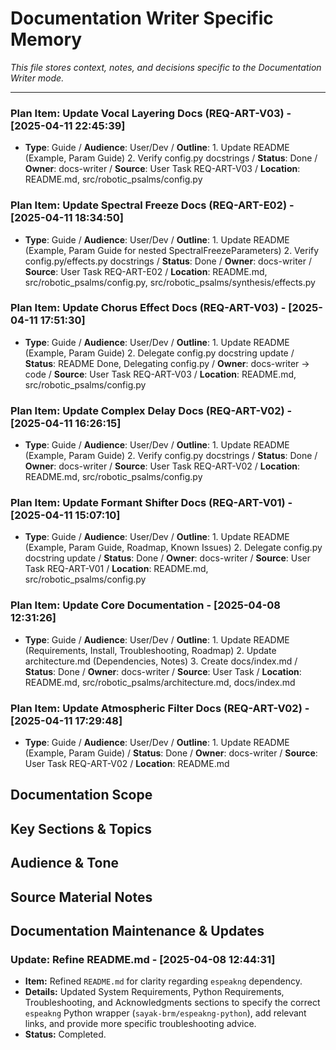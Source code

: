 # Documentation Writer Specific Memory

*This file stores context, notes, and decisions specific to the Documentation Writer mode.*

---


### Plan Item: Update Vocal Layering Docs (REQ-ART-V03) - [2025-04-11 22:45:39]
- **Type**: Guide / **Audience**: User/Dev / **Outline**: 1. Update README (Example, Param Guide) 2. Verify config.py docstrings / **Status**: Done / **Owner**: docs-writer / **Source**: User Task REQ-ART-V03 / **Location**: README.md, src/robotic_psalms/config.py


### Plan Item: Update Spectral Freeze Docs (REQ-ART-E02) - [2025-04-11 18:34:50]
- **Type**: Guide / **Audience**: User/Dev / **Outline**: 1. Update README (Example, Param Guide for nested SpectralFreezeParameters) 2. Verify config.py/effects.py docstrings / **Status**: Done / **Owner**: docs-writer / **Source**: User Task REQ-ART-E02 / **Location**: README.md, src/robotic_psalms/config.py, src/robotic_psalms/synthesis/effects.py



### Plan Item: Update Chorus Effect Docs (REQ-ART-V03) - [2025-04-11 17:51:30]
- **Type**: Guide / **Audience**: User/Dev / **Outline**: 1. Update README (Example, Param Guide) 2. Delegate config.py docstring update / **Status**: README Done, Delegating config.py / **Owner**: docs-writer -> code / **Source**: User Task REQ-ART-V03 / **Location**: README.md, src/robotic_psalms/config.py


### Plan Item: Update Complex Delay Docs (REQ-ART-V02) - [2025-04-11 16:26:15]
- **Type**: Guide / **Audience**: User/Dev / **Outline**: 1. Update README (Example, Param Guide) 2. Verify config.py docstrings / **Status**: Done / **Owner**: docs-writer / **Source**: User Task REQ-ART-V02 / **Location**: README.md, src/robotic_psalms/config.py


### Plan Item: Update Formant Shifter Docs (REQ-ART-V01) - [2025-04-11 15:07:10]
- **Type**: Guide / **Audience**: User/Dev / **Outline**: 1. Update README (Example, Param Guide, Roadmap, Known Issues) 2. Delegate config.py docstring update / **Status**: Done / **Owner**: docs-writer / **Source**: User Task REQ-ART-V01 / **Location**: README.md, src/robotic_psalms/config.py


### Plan Item: Update Core Documentation - [2025-04-08 12:31:26]
- **Type**: Guide / **Audience**: User/Dev / **Outline**: 1. Update README (Requirements, Install, Troubleshooting, Roadmap) 2. Update architecture.md (Dependencies, Notes) 3. Create docs/index.md / **Status**: Done / **Owner**: docs-writer / **Source**: User Task / **Location**: README.md, src/robotic_psalms/architecture.md, docs/index.md


### Plan Item: Update Atmospheric Filter Docs (REQ-ART-V02) - [2025-04-11 17:29:48]
- **Type**: Guide / **Audience**: User/Dev / **Outline**: 1. Update README (Example, Param Guide) / **Status**: Done / **Owner**: docs-writer / **Source**: User Task REQ-ART-V02 / **Location**: README.md

## Documentation Scope
<!-- Describe the documentation task -->

## Key Sections & Topics
<!-- Outline the document structure -->

## Audience & Tone
<!-- Define the target audience and writing style -->

## Source Material Notes
<!-- Link to relevant code, specs, or discussions -->

## Documentation Maintenance & Updates

### Update: Refine README.md - [2025-04-08 12:44:31]
- **Item:** Refined `README.md` for clarity regarding `espeakng` dependency.
- **Details:** Updated System Requirements, Python Requirements, Troubleshooting, and Acknowledgments sections to specify the correct `espeakng` Python wrapper (`sayak-brm/espeakng-python`), add relevant links, and provide more specific troubleshooting advice.
- **Status:** Completed.